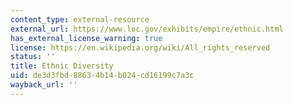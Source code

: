```yaml
---
content_type: external-resource
external_url: https://www.loc.gov/exhibits/empire/ethnic.html
has_external_license_warning: true
license: https://en.wikipedia.org/wiki/All_rights_reserved
status: ''
title: Ethnic Diversity
uid: de3d3fbd-8863-4b14-b024-cd16199c7a3c
wayback_url: ''
---
```

